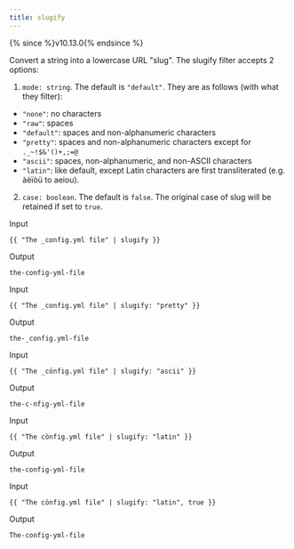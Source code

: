```yaml
---
title: slugify
---
```


{% since %}v10.13.0{% endsince %}

Convert a string into a lowercase URL "slug". The slugify filter accepts 2 options:

1. `mode: string`. The default is `"default"`. They are as follows (with what they filter):
  - `"none"`: no characters
  - `"raw"`: spaces
  - `"default"`: spaces and non-alphanumeric characters
  - `"pretty"`: spaces and non-alphanumeric characters except for `._~!$&'()+,;=@`
  - `"ascii"`: spaces, non-alphanumeric, and non-ASCII characters
  - `"latin"`: like default, except Latin characters are first transliterated (e.g. àèïòü to aeiou).
2. `case: boolean`. The default is `false`. The original case of slug will be retained if set to `true`.

Input
```liquid
{{ "The _config.yml file" | slugify }}
```
Output
```
the-config-yml-file
```

Input
```liquid
{{ "The _config.yml file" | slugify: "pretty" }}
```
Output
```
the-_config.yml-file
```

Input
```liquid
{{ "The _cönfig.yml file" | slugify: "ascii" }}
```
Output
```
the-c-nfig-yml-file
```

Input
```liquid
{{ "The cönfig.yml file" | slugify: "latin" }}
```
Output
```
the-config-yml-file
```

Input
```liquid
{{ "The cönfig.yml file" | slugify: "latin", true }}
```
Output
```
The-config-yml-file
```
